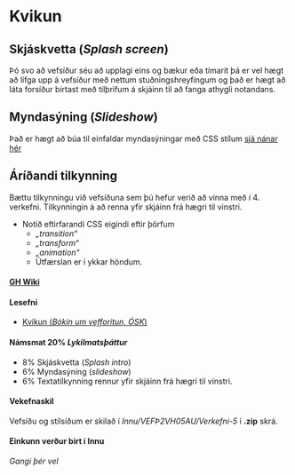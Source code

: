 # Kvikun 

## Skjáskvetta (_Splash screen_)

Þó svo að vefsíður séu að upplagi eins og bækur eða tímarit þá er vel hægt að lífga upp á vefsíður með nettum stuðningshreyfingum og það er hægt að láta forsíður birtast með tilþrifum á skjáinn til að fanga athygli notandans. 

## Myndasýning (_Slideshow_)

Það er hægt að búa til einfaldar myndasýningar með CSS stílum [sjá nánar hér]()

## Áríðandi tilkynning

Bættu tilkynningu við vefsíðuna sem þú hefur verið að vinna með í 4. verkefni. Tilkynningin á að renna yfir skjáinn frá hægri til vinstri.

<!-- í vinnslu
## kviktákn (_animated symbol_)

Þegar stór efnisskrá hleðst inn (_download_) af netþjóni þá getur verið gott að sýna notanda að samskipti eiga sér stað. Það er hægt að gera með tákni sem hreyfist eða mælistiku (_progress bar_) sem fyllist. Tengdu stóra mynd við vefsíðu og bættu við kviktákni sem birtist á meðan myndin er að hlaðast inn í vafrann. 

1. Kviktákn (_loader symbol_)  
1. Mælistika (_progress bar_)

-->

* Notið eftirfarandi CSS eigindi eftir þörfum
  * _„transition“_  
  * _„transform“_ 
  * _„animation“_
  * Útfærslan er í ykkar höndum.  

#### [GH Wiki](https://github.com/vefhonnun/24H-verkefni/wiki#kvikun---animation)

#### Lesefni

* [Kvikun (_Bókin um vefforitun, ÓSK_)](https://bok.vefforritun.is/19.kvikun)

#### Námsmat 20% _Lykilmatsþáttur_

- 8% Skjáskvetta (_Splash intro_)
- 6% Myndasýning (_slideshow_) 
- 6% Textatilkynning rennur yfir skjáinn frá hægri til vinstri. 

#### Vekefnaskil

Vefsíðu og stílsíðum er skilað í _Innu/VEFÞ2VH05AU/Verkefni-5_ í **.zip** skrá. 

#### Einkunn verður birt í Innu

_Gangi þér vel_


